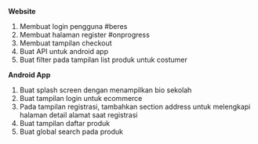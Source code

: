 
**Website**
1. Membuat login pengguna #beres
2. Membuat halaman register #onprogress
3. Membuat tampilan checkout
4. Buat API untuk android app
5. Buat filter pada tampilan list produk untuk costumer

**Android App**
1. Buat splash screen dengan menampilkan bio sekolah
2. Buat tampilan login untuk ecommerce
3. Pada tampilan registrasi, tambahkan section address untuk melengkapi halaman detail alamat saat registrasi
4. Buat tampilan daftar produk
5. Buat global search pada produk
